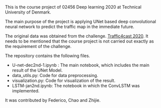 This is the course project of 02456 Deep learning 2020 at Technical University of Denmark.

The main purpose of the project is applying UNet based deep convolutional neural network to predict the traffic map in the immediate future.

The original data was obtained from the challenge. [Traffic4cast 2020](https://www.iarai.ac.at/traffic4cast/). It needs to be mentioned that the course project is not carried out exactly as the requirement of the challenge.

The repository contains the following files.

 * U-net-dec2nd-1.ipynb : The main notebook, which includes the main result of the UNet Model.
 * data_utils.py: Code for data preprocessing.
 * visualization.py: Code for visualization of the result.
 * LSTM-jan2nd.ipynb: The notebook in which the ConvLSTM was implemented.
 

It was contributed by Federico, Chao and Zhijie.
